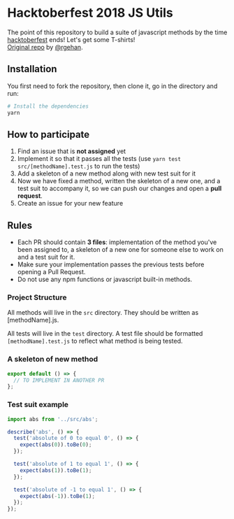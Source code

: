 # Hacktoberfest 2018 JS Utils

The point of this repository to build a suite of javascript methods by the time [hacktoberfest](https://hacktoberfest.digitalocean.com/) ends! Let's get some T-shirts!    
[Original repo](https://github.com/rgehan/hacktoberfest-2k18-katas) by [@rgehan](https://github.com/rgehan).

## Installation

You first need to fork the repository, then clone it, go in the directory and run:

```bash
# Install the dependencies
yarn
```

## How to participate

1. Find an issue that is **not assigned** yet
2. Implement it so that it passes all the tests (use `yarn test src/[methodName].test.js` to run the tests)
3. Add a skeleton of a new method along with new test suit for it
4. Now we have fixed a method, written the skeleton of a new one, and a test suit to accompany it, so we can push our changes and open a **pull request**. 
5. Create an issue for your new feature

## Rules

- Each PR should contain **3 files**: implementation of the method you've been assigned to, a skeleton of a new one for someone else to work on and a test suit for it.
- Make sure your implementation passes the previous tests before opening a Pull Request.
- Do not use any npm functions or javascript built-in methods.

### Project Structure
All methods will live in the `src` directory. They should be written as [methodName].js.

All tests will live in the `test` directory. A test file should be formatted `[methodName].test.js` to reflect what method is being tested.

### A skeleton of new method
```javascript
export default () => {
  // TO IMPLEMENT IN ANOTHER PR
};
```

### Test suit example
```javascript
import abs from '../src/abs';

describe('abs', () => {
  test('absolute of 0 to equal 0', () => {
    expect(abs(0)).toBe(0);
  });

  test('absolute of 1 to equal 1', () => {
    expect(abs(1)).toBe(1);
  });

  test('absolute of -1 to equal 1', () => {
    expect(abs(-1)).toBe(1);
  });
});
```
